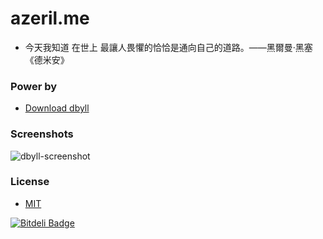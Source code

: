 azeril.me
=====

- 今天我知道 在世上 最讓人畏懼的恰恰是通向自己的道路。——黑爾曼·黑塞《德米安》






### Power by
* [Download dbyll](https://github.com/dbtek/dbyll/archive/master.zip)

### Screenshots

![dbyll-screenshot](	assets/media/dbyll-ss.png)

### License
- [MIT](http://opensource.org/licenses/MIT)



[![Bitdeli Badge](https://d2weczhvl823v0.cloudfront.net/dbtek/dbyll/trend.png)](https://bitdeli.com/free "Bitdeli Badge")


